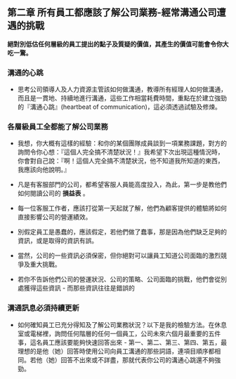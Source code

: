 ## 第二章 所有員工都應該了解公司業務-經常溝通公司遭遇的挑戰

**絕對別低估任何層級的員工提出的點子及質疑的價值，其產生的價值可能會令你大吃一驚。**

### 溝通的心跳

- 思考公司領導人及人力資源主管該如何做溝通，教導所有經理人如何做溝通，而且是一貫地、持續地進行溝通，這些工作相當耗費時間，重點在於建立強勁的『溝通心跳』(heartbeat of communication)，這必須透過試驗及修煉。

### 各層級員工全都能了解公司業務

- 我想，你大概有這樣的經驗：和你的某個團隊成員談到一項業務課題，對方的詢問令你心想：『這個人完全搞不清楚狀況！』我希望下次出現這種情況時，你會對自己說：『啊！這個人完全搞不清楚狀況，他不知道我所知道的東西，我應該向他說明。』

- 凡是有客服部門的公司，都希望客服人員能高度投入，為此，第一步是教他們如何閱讀公司的 **損益表** 。

- 每一位客服工作者，應該打從第一天起就了解，他們為顧客提供的體驗將如何直接影響公司的營運績效。

- 別假定員工是愚蠢的，應該假定，若他們做了蠢事，那是因為他們缺乏足夠的資訊，或是取得的資訊有誤。

- 當然，公司的一些資訊必須保密，但你絕對可以讓員工知道公司面臨的激烈競爭及重大挑戰。

- 若你不告訴他們公司的營運狀況、公司的策略、公司面臨的挑戰，他們會從別處獲得這些資訊 - 而那些資訊往往是錯誤的

### 溝通訊息必須持續更新

- 如何確知員工已充分得知及了解公司業務狀況？以下是我的檢驗方法。在休息室或電梯裡，詢問任何階層的任何一個員工，公司未來六個月最重要的五件事，這名員工應該要能夠快速回答出來 - 第一、第二、第三、第四、第五，最理想的是他（她）回答時使用公司向員工溝通的那些詞語，連項目順序都相同。若他（她）回答不出來或不詳盡，那就代表你公司的溝通心跳還不夠強勁。